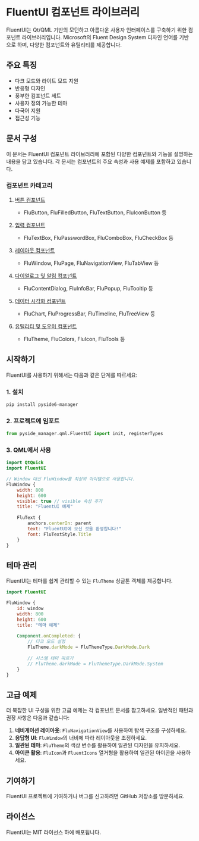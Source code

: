 # FluentUI 컴포넌트 라이브러리

FluentUI는 Qt/QML 기반의 모던하고 아름다운 사용자 인터페이스를 구축하기 위한 컴포넌트 라이브러리입니다. Microsoft의 Fluent Design System 디자인 언어를 기반으로 하며, 다양한 컴포넌트와 유틸리티를 제공합니다.

## 주요 특징

- 다크 모드와 라이트 모드 지원
- 반응형 디자인
- 풍부한 컴포넌트 세트
- 사용자 정의 가능한 테마
- 다국어 지원
- 접근성 기능

## 문서 구성

이 문서는 FluentUI 컴포넌트 라이브러리에 포함된 다양한 컴포넌트와 기능을 설명하는 내용을 담고 있습니다. 각 문서는 컴포넌트의 주요 속성과 사용 예제를 포함하고 있습니다.

### 컴포넌트 카테고리

1. [버튼 컴포넌트](./Buttons.md)
   - FluButton, FluFilledButton, FluTextButton, FluIconButton 등

2. [입력 컴포넌트](./InputControls.md)
   - FluTextBox, FluPasswordBox, FluComboBox, FluCheckBox 등

3. [레이아웃 컴포넌트](./LayoutControls.md)
   - FluWindow, FluPage, FluNavigationView, FluTabView 등

4. [다이얼로그 및 알림 컴포넌트](./DialogsAndNotifications.md)
   - FluContentDialog, FluInfoBar, FluPopup, FluTooltip 등

5. [데이터 시각화 컴포넌트](./DataVisualization.md)
   - FluChart, FluProgressBar, FluTimeline, FluTreeView 등

6. [유틸리티 및 도우미 컴포넌트](./UtilityComponents.md)
   - FluTheme, FluColors, FluIcon, FluTools 등

## 시작하기

FluentUI를 사용하기 위해서는 다음과 같은 단계를 따르세요:

### 1. 설치

```bash
pip install pyside6-manager
```

### 2. 프로젝트에 임포트

```python
from pyside_manager.qml.FluentUI import init, registerTypes
```

### 3. QML에서 사용

```qml
import QtQuick
import FluentUI

// Window 대신 FluWindow를 최상위 아이템으로 사용합니다.
FluWindow {
    width: 800
    height: 600
    visible: true // visible 속성 추가
    title: "FluentUI 예제"
    
    FluText {
        anchors.centerIn: parent
        text: "FluentUI에 오신 것을 환영합니다!"
        font: FluTextStyle.Title
    }
}
```

## 테마 관리

FluentUI는 테마를 쉽게 관리할 수 있는 `FluTheme` 싱글톤 객체를 제공합니다.

```qml
import FluentUI

FluWindow {
    id: window
    width: 800
    height: 600
    title: "테마 예제"
    
    Component.onCompleted: {
        // 다크 모드 설정
        FluTheme.darkMode = FluThemeType.DarkMode.Dark
        
        // 시스템 테마 따르기
        // FluTheme.darkMode = FluThemeType.DarkMode.System
    }
}
```

## 고급 예제

더 복잡한 UI 구성을 위한 고급 예제는 각 컴포넌트 문서를 참고하세요. 일반적인 패턴과 권장 사항은 다음과 같습니다:

1. **네비게이션 레이아웃**: `FluNavigationView`를 사용하여 탐색 구조를 구성하세요.
2. **응답형 UI**: `FluWindow`의 너비에 따라 레이아웃을 조정하세요.
3. **일관된 테마**: `FluTheme`의 색상 변수를 활용하여 일관된 디자인을 유지하세요.
4. **아이콘 활용**: `FluIcon`과 `FluentIcons` 열거형을 활용하여 일관된 아이콘을 사용하세요.

## 기여하기

FluentUI 프로젝트에 기여하거나 버그를 신고하려면 GitHub 저장소를 방문하세요.

## 라이선스

FluentUI는 MIT 라이선스 하에 배포됩니다. 